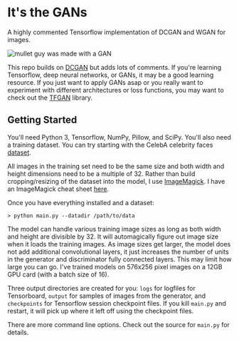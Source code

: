 # It's the GANs
A highly commented Tensorflow implementation of DCGAN and WGAN for images.

![mullet guy was made with a GAN](https://raw.githubusercontent.com/ReidWilliams/GANs/cleanup/mulletguy.png)

This repo builds on [DCGAN](https://github.com/carpedm20/DCGAN-tensorflow) but adds lots of comments. If you're learning Tensorflow, deep neural networks, or GANs, it may be a good learning resource. If you just want to apply GANs asap or you really want to experiment with different architectures or loss functions, you may want to check out the [TFGAN](https://research.googleblog.com/2017/12/tfgan-lightweight-library-for.html) library.

## Getting Started

You'll need Python 3, Tensorflow, NumPy, Pillow, and SciPy. You'll also need a training dataset. You can try starting with the CelebA celebrity faces [dataset](http://mmlab.ie.cuhk.edu.hk/projects/CelebA.html).

All images in the training set need to be the same size and both width and height dimensions need to be a multiple of 32. Rather than build cropping/resizing of the dataset into the model, I use [ImageMagick](https://www.imagemagick.org). I have an ImageMagick cheat sheet [here](https://gist.github.com/ReidWilliams/53845baae2d2d2cc5fe49ca2d7c90b8a#file-imagemagick-sh).

Once you have everything installed and a dataset:
```
> python main.py --datadir /path/to/data
```

The model can handle various training image sizes as long as both width and height are divisible by 32. It will automagically figure out image size when it loads the training images. As image sizes get larger, the model does not add additional convolutional layers, it just increases the number of units in the generator and discriminator fully connected layers. This may limit how large you can go. I've trained models on 576x256 pixel images on a 12GB GPU card (with a batch size of 16).

Three output directories are created for you: `logs` for logfiles for Tensorboard, `output` for samples of images from the generator, and `checkpoints` for Tensorflow session checkpoint files. If you kill `main.py` and restart, it will pick up where it left off using the checkpoint files.

There are more command line options. Check out the source for `main.py` for details.



